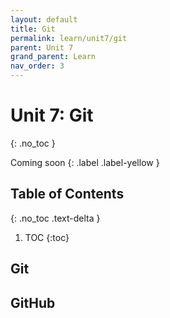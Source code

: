 ```yaml
---
layout: default
title: Git
permalink: learn/unit7/git
parent: Unit 7
grand_parent: Learn
nav_order: 3
---
```


<!-- prettier-ignore-start -->

# Unit 7: Git

{: .no_toc }

Coming soon {: .label .label-yellow }

## Table of Contents

{: .no_toc .text-delta }

1. TOC {:toc}
 <!-- prettier-ignore-end -->

## Git

## GitHub
